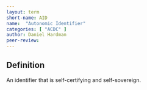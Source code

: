 ```yaml
---
layout: term
short-name: AID
name:  "Autonomic Identifier"
categories: [ "ACDC" ]
author: Daniel Hardman
peer-review:
---
```


## Definition

An identifier that is self-certifying and self-sovereign.